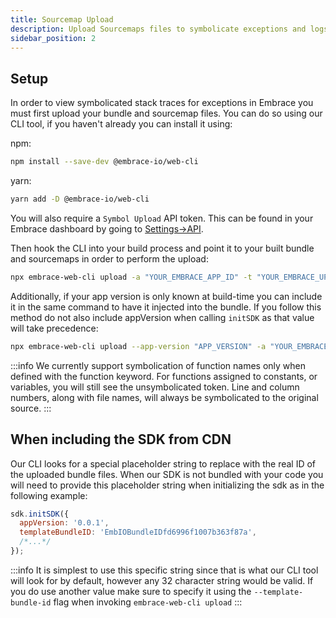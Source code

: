 ```yaml
---
title: Sourcemap Upload
description: Upload Sourcemaps files to symbolicate exceptions and logs from your Web app
sidebar_position: 2
---
```


## Setup

In order to view symbolicated stack traces for exceptions in Embrace you must first upload your bundle and sourcemap
files. You can do so using our CLI tool, if you haven't already you can install it using:

npm:

```sh
npm install --save-dev @embrace-io/web-cli
```

yarn:

```sh
yarn add -D @embrace-io/web-cli
```

You will also require a `Symbol Upload` API token. This can be found in your Embrace dashboard by going
to [Settings->API](https://dash.embrace.io/settings/organization/api).

Then hook the CLI into your build process and point it to your built bundle and sourcemaps in order to perform the
upload:

```sh
npx embrace-web-cli upload -a "YOUR_EMBRACE_APP_ID" -t "YOUR_EMBRACE_UPLOAD_API_TOKEN" -b "BUNDLE_PATH" -m "SOURCE_MAP_PATH"
```

Additionally, if your app version is only known at build-time you can include it in the same command to have it injected
into the bundle. If you follow this method do not also include appVersion when calling `initSDK` as that value will take
precedence:

```sh
npx embrace-web-cli upload --app-version "APP_VERSION" -a "YOUR_EMBRACE_APP_ID" -t "YOUR_EMBRACE_UPLOAD_API_TOKEN" -b "BUNDLE_PATH" -m "SOURCE_MAP_PATH"
```

:::info
We currently support symbolication of function names only when defined with the function keyword.
For functions assigned to constants, or variables, you will still see the unsymbolicated token.
Line and column numbers, along with file names, will always be symbolicated to the original source.
:::

## When including the SDK from CDN

Our CLI looks for a special placeholder string to replace with the real ID of the uploaded bundle files. When our SDK is
not bundled with your code you will need to provide this placeholder string when initializing the sdk as in the
following example:

   ```javascript
   sdk.initSDK({
     appVersion: '0.0.1',
     templateBundleID: 'EmbIOBundleIDfd6996f1007b363f87a',
     /*...*/
   });
   ```

:::info
It is simplest to use this specific string since that is what our CLI tool will look for by default, however any 32
character string would be valid. If you do use another value make sure to specify it using the
`--template-bundle-id` flag when invoking `embrace-web-cli upload`
:::